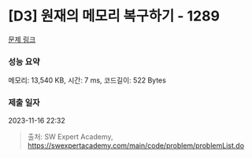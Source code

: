 # [D3] 원재의 메모리 복구하기 - 1289 

[문제 링크](https://swexpertacademy.com/main/code/problem/problemDetail.do?contestProbId=AV19AcoKI9sCFAZN) 

### 성능 요약

메모리: 13,540 KB, 시간: 7 ms, 코드길이: 522 Bytes

### 제출 일자

2023-11-16 22:32



> 출처: SW Expert Academy, https://swexpertacademy.com/main/code/problem/problemList.do